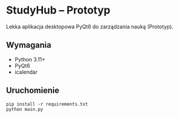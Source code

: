 # StudyHub – Prototyp

Lekka aplikacja desktopowa PyQt6 do zarządzania nauką (Prototyp).

## Wymagania
- Python 3.11+
- PyQt6
- icalendar

## Uruchomienie
```
pip install -r requirements.txt
python main.py
```
